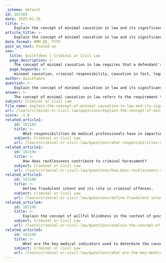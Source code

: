 ```yaml
---
_schema: default
id: 162169
date: 2025-01-25
title: >-
    Explain the concept of minimal causation in law and its significance in determining criminal responsibility.
article_title: >-
    Explain the concept of minimal causation in law and its significance in determining criminal responsibility.
date_format: MMM DD, YYYY
post_on_text: Posted on
seo:
  title: QuickTakes | Criminal or Civil Law
  page_description: >-
    The concept of minimal causation in law requires that a defendant's actions must significantly contribute to the resulting harm to establish legal liability, ensuring fair assessment of criminal responsibility.
  page_keywords: >-
    minimal causation, criminal responsibility, causation in fact, legal causation, legal liability, defendant's actions, significant contribution, moral blameworthiness, judicial interpretation, R v Hughes
author: QuickTakes
question: >-
    Explain the concept of minimal causation in law and its significance in determining criminal responsibility.
answer: >-
    The concept of minimal causation in law refers to the requirement that a defendant's actions must be more than just a minimal cause of the consequence in order to establish legal liability. This principle is crucial in determining criminal responsibility, as it helps to delineate the threshold at which a defendant can be held accountable for the outcomes of their actions.\n\n### Key Aspects of Minimal Causation\n\n1. **Causation in Fact vs. Causation in Law**: \n   - Causation in fact establishes a direct link between the defendant's conduct and the resulting harm. However, this alone does not suffice for legal liability. The law requires that the defendant's actions must also meet the threshold of legal causation, which means they must be more than a minimal contributing factor to the harm.\n   - For example, if a defendant's action is found to be a necessary condition for the harm but not a significant one, they may not be held legally responsible.\n\n2. **Legal Causation**: \n   - Legal causation involves assessing whether it is fair and just to attribute the consequences of the defendant's actions to them. This includes evaluating the moral blameworthiness of the defendant and whether their conduct significantly contributed to the outcome.\n   - The law often looks for a substantial connection between the act and the result, which goes beyond mere coincidence or minimal involvement.\n\n3. **Significance in Criminal Responsibility**: \n   - Establishing minimal causation is essential in criminal law because it helps to ensure that individuals are only held liable for actions that have a meaningful impact on the resulting harm. This prevents the imposition of liability for trivial or inconsequential actions.\n   - The principle also serves to protect defendants from being unfairly punished for outcomes that they did not significantly influence, thereby upholding the integrity of the legal system.\n\n4. **Judicial Interpretation**: \n   - Courts often engage in a nuanced analysis of causation, considering various factors such as intervening acts that may break the chain of causation. This analysis can influence the severity of the punishment or the classification of the offense.\n   - Cases like R v Hughes illustrate the importance of distinguishing between factual and legal causation, emphasizing that a defendant's contribution must be more than minimal to establish liability.\n\n### Conclusion\n\nIn summary, the concept of minimal causation is a fundamental aspect of criminal law that ensures a fair assessment of a defendant's responsibility for their actions. It requires that the defendant's conduct must be a significant contributing factor to the harm in question, thereby safeguarding against unjust liability for minimal or trivial actions. This principle not only shapes the legal landscape of criminal responsibility but also reflects broader ethical considerations in the administration of justice.
subject: Criminal or Civil Law
file_name: explain-the-concept-of-minimal-causation-in-law-and-its-significance-in-determining-criminal-responsibility.md
url: /learn/criminal-or-civil-law/questions/explain-the-concept-of-minimal-causation-in-law-and-its-significance-in-determining-criminal-responsibility
score: -1.0
related_article1:
    id: 162182
    title: >-
        What responsibilities do medical professionals have in impacting legal outcomes related to medical treatment?
    subject: Criminal or Civil Law
    url: /learn/criminal-or-civil-law/questions/what-responsibilities-do-medical-professionals-have-in-impacting-legal-outcomes-related-to-medical-treatment
related_article2:
    id: 162194
    title: >-
        How does recklessness contribute to criminal harassment?
    subject: Criminal or Civil Law
    url: /learn/criminal-or-civil-law/questions/how-does-recklessness-contribute-to-criminal-harassment
related_article3:
    id: 162180
    title: >-
        Define fraudulent intent and its role in criminal offenses.
    subject: Criminal or Civil Law
    url: /learn/criminal-or-civil-law/questions/define-fraudulent-intent-and-its-role-in-criminal-offenses
related_article4:
    id: 162190
    title: >-
        Explain the concept of willful blindness in the context of possession laws.
    subject: Criminal or Civil Law
    url: /learn/criminal-or-civil-law/questions/explain-the-concept-of-willful-blindness-in-the-context-of-possession-laws
related_article5:
    id: 162166
    title: >-
        What are the key medical indicators used to determine the cause of death?
    subject: Criminal or Civil Law
    url: /learn/criminal-or-civil-law/questions/what-are-the-key-medical-indicators-used-to-determine-the-cause-of-death
---
```


&nbsp;